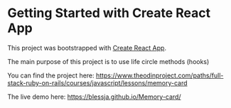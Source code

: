 # Getting Started with Create React App

This project was bootstrapped with [Create React App](https://github.com/facebook/create-react-app).

The main purpose of this project is to use life circle methods (hooks)

You can find the project here: https://www.theodinproject.com/paths/full-stack-ruby-on-rails/courses/javascript/lessons/memory-card

The live demo here: https://blessja.github.io/Memory-card/